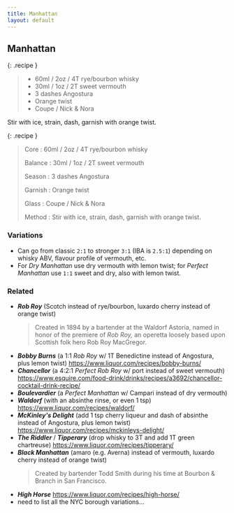```yaml
---
title: Manhattan
layout: default
---
```


## Manhattan

{: .recipe }
> - 60ml / 2oz / 4T rye/bourbon whisky
> - 30ml / 1oz / 2T sweet vermouth
> - 3 dashes Angostura
> - Orange twist
> - Coupe / Nick & Nora

Stir with ice, strain, dash, garnish with orange twist.

{: .recipe }
> Core
> : 60ml / 2oz / 4T rye/bourbon whisky
> 
> Balance
> : 30ml / 1oz / 2T sweet vermouth
> 
> Season
> : 3 dashes Angostura
> 
> Garnish
> : Orange twist
> 
> Glass
> : Coupe / Nick & Nora
> 
> Method
> : Stir with ice, strain, dash, garnish with orange twist.

### Variations

- Can go from classic `2:1` to stronger `3:1` (IBA is `2.5:1`) depending on whisky ABV, flavour profile of vermouth, etc.
- For _Dry Manhattan_ use dry vermouth with lemon twist; for _Perfect Manhattan_ use `1:1` sweet and dry, also with lemon twist.

### Related

- _**Rob Roy**_ (Scotch instead of rye/bourbon, luxardo cherry instead of orange twist)
  > Created in 1894 by a bartender at the Waldorf Astoria, named in honor of the premiere of _Rob Roy,_ an operetta loosely based upon Scottish folk hero Rob Roy MacGregor.
- _**Bobby Burns**_ (a 1:1 _Rob Roy_ w/ 1T Benedictine instead of Angostura, plus lemon twist) https://www.liquor.com/recipes/bobby-burns/
- _**Chancellor**_ (a 4:2:1 _Perfect Rob Roy_ w/ port instead of sweet vermouth) https://www.esquire.com/food-drink/drinks/recipes/a3692/chancellor-cocktail-drink-recipe/
- _**Boulevardier**_ (a _Perfect Manhattan_ w/ Campari instead of dry vermouth)
- _**Waldorf**_ (with an absinthe rinse, or even 1 tsp) https://www.liquor.com/recipes/waldorf/
- _**McKinley's Delight**_ (add 1 tsp cherry liqueur and dash of absinthe instead of Angostura, plus lemon twist) https://www.liquor.com/recipes/mckinleys-delight/
- _**The Riddler**_ / _**Tipperary**_ (drop whisky to 3T and add 1T green chartreuse) https://www.liquor.com/recipes/tipperary/
- _**Black Manhattan**_ (amaro (e.g. Averna) instead of vermouth, luxardo cherry instead of orange twist)
  > Created by bartender Todd Smith during his time at Bourbon & Branch in San Francisco.
- _**High Horse**_ https://www.liquor.com/recipes/high-horse/
- need to list all the NYC borough variations...
